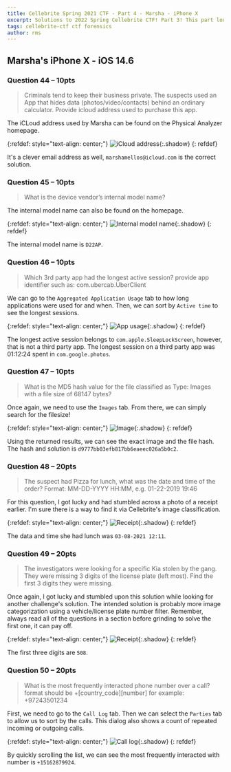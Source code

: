 ```yaml
---
title: Cellebrite Spring 2021 CTF - Part 4 - Marsha - iPhone X
excerpt: Solutions to 2022 Spring Cellebrite CTF! Part 3! This part looks at the solutions to the questions associated with the image of Marsha's iPhone X. 
tags: cellebrite-ctf ctf forensics
author: rms
---
```


## Marsha's iPhone X - iOS 14.6 

### Question 44 – 10pts

> Criminals tend to keep their business private. The suspects used an App that hides data (photos/video/contacts) behind an ordinary calculator. Provide icloud address used to purchase this app.

The iCLoud address used by Marsha can be found on the Physical Analyzer homepage.

{:refdef: style="text-align: center;"}
![iCloud address](https://starwarsfan2099.github.io/public/2022-06-09/44.JPG){:.shadow}
{: refdef}

It's a clever email address as well, `marshamellos@icloud.com` is the correct solution. 

### Question 45 – 10pts

> What is the device vendor’s internal model name?

The internal model name can also be found on the homepage.

{:refdef: style="text-align: center;"}
![Internal model name](https://starwarsfan2099.github.io/public/2022-06-09/45.JPG){:.shadow}
{: refdef}

The internal model name is `D22AP`. 

### Question 46  – 10pts

> Which 3rd party app had the longest active session? provide app identifier such as: com.ubercab.UberClient

We can go to the `Aggregated Application Usage` tab to how long applications were used for and when. Then, we can sort by `Active time` to see the longest sessions. 

{:refdef: style="text-align: center;"}
![App usage](https://starwarsfan2099.github.io/public/2022-06-09/46.JPG){:.shadow}
{: refdef}

The longest active session belongs to `com.apple.SleepLockScreen`, however, that is not a third party app. The longest session on a third party app was 01:12:24 spent in `com.google.photos`. 

### Question 47  – 10pts

> What is the MD5 hash value for the file classified as Type: Images with a file size of 68147 bytes?

Once again, we need to use the `Images` tab. From there, we can simply search for the filesize! 

{:refdef: style="text-align: center;"}
![Image](https://starwarsfan2099.github.io/public/2022-06-09/47.JPG){:.shadow}
{: refdef}

Using the returned results, we can see the exact image and the file hash. The hash and solution is `d9777bb03efb817bb6eaeec026a5b0c2`.

### Question 48 – 20pts

> The suspect had Pizza for lunch, what was the date and time of the order? Format: MM-DD-YYYY HH:MM, e.g. 01-22-2019 19:46

For this question, I got lucky and had stumbled across a photo of a receipt earlier. I'm sure there is a way to find it via Cellebrite's image classification. 

{:refdef: style="text-align: center;"}
![Receipt](https://starwarsfan2099.github.io/public/2022-06-09/48.JPG){:.shadow}
{: refdef}

The data and time she had lunch was `03-08-2021 12:11`. 

### Question 49 – 20pts

> The investigators were looking for a specific Kia stolen by the gang. They were missing 3 digits of the license plate (left most). Find the first 3 digits they were missing.

Once again, I got lucky and stumbled upon this solution while looking for another challenge's solution. The intended solution is probably more image categorization using a vehicle/license plate number filter. Remember, always read all of the questions in a section before grinding to solve the first one, it can pay off. 

{:refdef: style="text-align: center;"}
![Receipt](https://starwarsfan2099.github.io/public/2022-06-09/49.JPG){:.shadow}
{: refdef}

The first three digits are `508`. 


### Question 50 – 20pts

> What is the most frequently interacted phone number over a call? format should be +[country_code][number] for example: +97243501234

First, we need to go to the `Call Log` tab. Then we can select the `Parties` tab to allow us to sort by the calls. This dialog also shows a count of repeated incoming or outgoing calls. 

{:refdef: style="text-align: center;"}
![Call log](https://starwarsfan2099.github.io/public/2022-06-09/50.JPG){:.shadow}
{: refdef}

By quickly scrolling the list, we can see the most frequently interacted with number is `+15162879924`. 